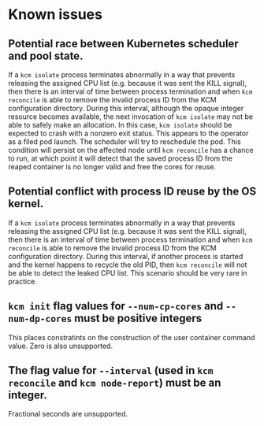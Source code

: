 <!--
Intel License for KCM (version January 2017)

Copyright (c) 2017 Intel Corporation.

Use.  You may use the software (the "Software"), without modification, provided
the following conditions are met:

* Neither the name of Intel nor the names of its suppliers may be used to
  endorse or promote products derived from this Software without specific
  prior written permission.
* No reverse engineering, decompilation, or disassembly of this Software
  is permitted.

Limited patent license.  Intel grants you a world-wide, royalty-free,
non-exclusive license under patents it now or hereafter owns or controls to
make, have made, use, import, offer to sell and sell ("Utilize") this Software,
but solely to the extent that any such patent is necessary to Utilize the
Software alone. The patent license shall not apply to any combinations which
include this software.  No hardware per se is licensed hereunder.

Third party and other Intel programs.  "Third Party Programs" are the files
listed in the "third-party-programs.txt" text file that is included with the
Software and may include Intel programs under separate license terms. Third
Party Programs, even if included with the distribution of the Materials, are
governed by separate license terms and those license terms solely govern your
use of those programs.

DISCLAIMER.  THIS SOFTWARE IS PROVIDED "AS IS" AND ANY EXPRESS OR IMPLIED
WARRANTIES, INCLUDING, BUT NOT LIMITED TO, THE IMPLIED WARRANTIES OF
MERCHANTABILITY, FITNESS FOR A PARTICULAR PURPOSE, AND NON-INFRINGEMENT ARE
DISCLAIMED. THIS SOFTWARE IS NOT INTENDED NOR AUTHORIZED FOR USE IN SYSTEMS OR
APPLICATIONS WHERE FAILURE OF THE SOFTWARE MAY CAUSE PERSONAL INJURY OR DEATH.

LIMITATION OF LIABILITY. IN NO EVENT WILL INTEL BE LIABLE FOR ANY DIRECT,
INDIRECT, INCIDENTAL, SPECIAL, EXEMPLARY, OR CONSEQUENTIAL DAMAGES (INCLUDING,
BUT NOT LIMITED TO, PROCUREMENT OF SUBSTITUTE GOODS OR SERVICES; LOSS OF USE,
DATA, OR PROFITS; OR BUSINESS INTERRUPTION) HOWEVER CAUSED AND ON ANY THEORY OF
LIABILITY, WHETHER IN CONTRACT, STRICT LIABILITY, OR TORT (INCLUDING NEGLIGENCE
OR OTHERWISE) ARISING IN ANY WAY OUT OF THE USE OF THIS SOFTWARE, EVEN IF
ADVISED OF THE POSSIBILITY OF SUCH DAMAGE. YOU AGREE TO INDEMNIFIY AND HOLD
INTEL HARMLESS AGAINST ANY CLAIMS AND EXPENSES RESULTING FROM YOUR USE OR
UNAUTHORIZED USE OF THE SOFTWARE.

No support.  Intel may make changes to the Software, at any time without
notice, and is not obligated to support, update or provide training for the
Software.

Termination. Intel may terminate your right to use the Software in the event of
your breach of this Agreement and you fail to cure the breach within a
reasonable period of time.

Feedback.  Should you provide Intel with comments, modifications, corrections,
enhancements or other input ("Feedback") related to the Software Intel will be
free to use, disclose, reproduce, license or otherwise distribute or exploit
the Feedback in its sole discretion without any obligations or restrictions of
any kind, including without limitation, intellectual property rights or
licensing obligations.

Compliance with laws.  You agree to comply with all relevant laws and
regulations governing your use, transfer, import or export (or prohibition
thereof) of the Software.

Governing law.  All disputes will be governed by the laws of the United States
of America and the State of Delaware without reference to conflict of law
principles and subject to the exclusive jurisdiction of the state or federal
courts sitting in the State of Delaware, and each party agrees that it submits
to the personal jurisdiction and venue of those courts and waives any
objections. The United Nations Convention on Contracts for the International
Sale of Goods (1980) is specifically excluded and will not apply to the
Software.
-->

# Known issues

## Potential race between Kubernetes scheduler and pool state.

If a `kcm isolate` process terminates abnormally in a way that prevents
releasing the assigned CPU list (e.g. because it was sent the KILL
signal), then there is an interval of time between process termination
and when `kcm reconcile` is able to remove the invalid process ID from
the KCM configuration directory. During this interval, although the opaque
integer resource becomes available, the next invocation of `kcm isolate` may
not be able to safely make an allocation. In this case, `kcm isolate` should
be expected to crash with a nonzero exit status. This appears to the operator
as a filed pod launch. The scheduler will try to reschedule the pod.
This condition will persist on the affected node until `kcm reconcile` has a
chance to run, at which point it will detect that the saved process ID from
the reaped container is no longer valid and free the cores for reuse.

## Potential conflict with process ID reuse by the OS kernel.

If a `kcm isolate` process terminates abnormally in a way that prevents
releasing the assigned CPU list (e.g. because it was sent the KILL
signal), then there is an interval of time between process termination
and when `kcm reconcile` is able to remove the invalid process ID from
the KCM configuration directory. During this interval, if another
process is started and the kernel happens to recycle the old PID, then
`kcm reconcile` will not be able to detect the leaked CPU list.
This scenario should be very rare in practice.

## `kcm init` flag values for `--num-cp-cores` and `--num-dp-cores` must be positive integers

This places constratints on the construction of the user container
command value. Zero is also unsupported.

## The flag value for `--interval` (used in `kcm reconcile` and `kcm node-report`) must be an integer.

Fractional seconds are unsupported.
